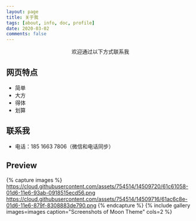 ```yaml
---
layout: page
title: 关于我
tags: [about, info, doc, profile]
date: 2020-03-02
comments: false
---
```

    
<center>欢迎通过以下方式联系我</center>

## 网页特点

* 简单
* 大方
* 得体
* 划算

## 联系我

* 电话：185 1663 7806（微信和电话同步）

## Preview

{% capture images %}
    https://cloud.githubusercontent.com/assets/754514/14509720/61c61058-01d6-11e6-93ab-0918515ecd56.png
    https://cloud.githubusercontent.com/assets/754514/14509716/61ac6c8e-01d6-11e6-879f-8308883de790.png
{% endcapture %}
{% include gallery images=images caption="Screenshots of Moon Theme" cols=2 %}


